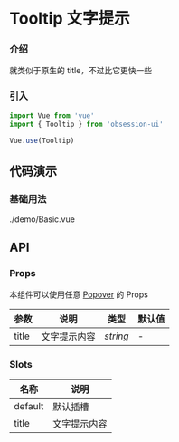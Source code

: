 # Tooltip 文字提示

### 介绍

就类似于原生的 title，不过比它更快一些

### 引入

```js
import Vue from 'vue'
import { Tooltip } from 'obsession-ui'

Vue.use(Tooltip)
```

## 代码演示

### 基础用法

<demo-code transform>./demo/Basic.vue</demo-code>

## API

### Props

本组件可以使用任意 [Popover](./#/popover) 的 Props

| 参数         | 说明                                                          | 类型                                                       | 默认值 |
| ------------ | ------------------------------------------------------------- | ---------------------------------------------------------- | ------ |
| title          | 文字提示内容                                                      | _string_ | -      |

### Slots

| 名称    | 说明     |
| ------- | -------- |
| default | 默认插槽 |
| title | 文字提示内容 |